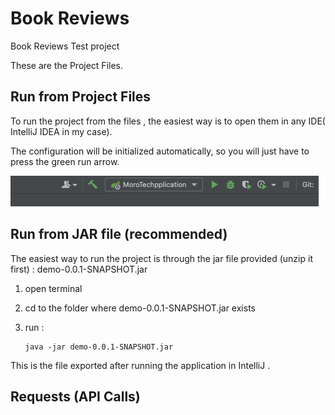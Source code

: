 # Book Reviews

Book Reviews Test project

These are the Project Files.

## Run from Project Files

To run the project from the files , the easiest way is to open them in
any IDE( IntelliJ IDEA in my case).

The configuration will be initialized automatically,
so you will just have to press the green run arrow.

![img.png](img.png)

## Run from JAR file (recommended)

The easiest way to run the project is through the jar file provided (unzip it first) : demo-0.0.1-SNAPSHOT.jar

1. open terminal
2. cd to the folder where demo-0.0.1-SNAPSHOT.jar exists
3. run :

   ```
   java -jar demo-0.0.1-SNAPSHOT.jar
   ```

This is the file exported after running the application in IntelliJ .

## Requests (API Calls)
